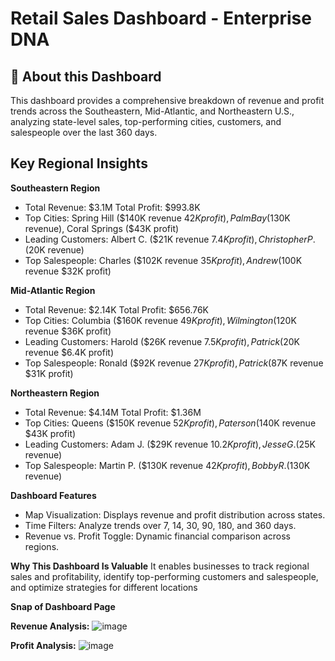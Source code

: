 # Retail Sales Dashboard - Enterprise DNA

## 📌 About this Dashboard
This dashboard provides a comprehensive breakdown of revenue and profit trends across the Southeastern, Mid-Atlantic, and Northeastern U.S., analyzing state-level sales, top-performing cities, customers, and salespeople over the last 360 days.

## Key Regional Insights

**Southeastern Region**
- Total Revenue: $3.1M  Total Profit: $993.8K
- Top Cities: Spring Hill ($140K revenue  $42K profit), Palm Bay ($130K revenue), Coral Springs ($43K profit)
- Leading Customers: Albert C. ($21K revenue  $7.4K profit), Christopher P. ($20K revenue)
- Top Salespeople: Charles ($102K revenue  $35K profit), Andrew ($100K revenue  $32K profit)

**Mid-Atlantic Region**
- Total Revenue: $2.14K  Total Profit: $656.76K
- Top Cities: Columbia ($160K revenue  $49K profit), Wilmington ($120K revenue  $36K profit)
- Leading Customers: Harold ($26K revenue  $7.5K profit), Patrick ($20K revenue  $6.4K profit)
- Top Salespeople: Ronald ($92K revenue  $27K profit), Patrick ($87K revenue  $31K profit)

**Northeastern Region**
- Total Revenue: $4.14M  Total Profit: $1.36M
- Top Cities: Queens ($150K revenue  $52K profit), Paterson ($140K revenue  $43K profit)
- Leading Customers: Adam J. ($29K revenue  $10.2K profit), Jesse G. ($25K revenue)
- Top Salespeople: Martin P. ($130K revenue  $42K profit), Bobby R. ($130K revenue)

**Dashboard Features**
- Map Visualization: Displays revenue and profit distribution across states.
- Time Filters: Analyze trends over 7, 14, 30, 90, 180, and 360 days.
- Revenue vs. Profit Toggle: Dynamic financial comparison across regions.

**Why This Dashboard Is Valuable**
It enables businesses to track regional sales and profitability, identify top-performing customers and salespeople, and optimize strategies for different locations

**Snap of Dashboard Page**

**Revenue Analysis:**
![image](https://github.com/user-attachments/assets/30a41c41-f8f6-407d-821c-de0e9397c671)

**Profit Analysis:**
![image](https://github.com/user-attachments/assets/5c1ae0e8-e91f-443d-91c8-15274e5e9646)

